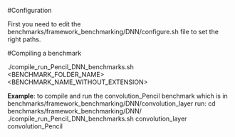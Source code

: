 #Configuration

First you need to edit the benchmarks/framework_benchmarking/DNN/configure.sh file to set the right paths.

#Compiling a benchmark

  ./compile_run_Pencil_DNN_benchmarks.sh <BENCHMARK_FOLDER_NAME> <BENCHMARK_NAME_WITHOUT_EXTENSION>  

**Example**: to compile and run the convolution_Pencil benchmark which is in benchmarks/framework_benchmarking/DNN/convolution_layer
run:
  cd benchmarks/framework_benchmarking/DNN/
  ./compile_run_Pencil_DNN_benchmarks.sh convolution_layer convolution_Pencil
